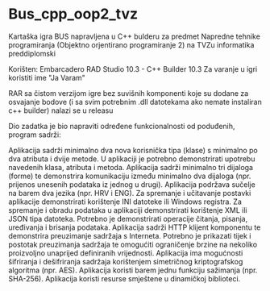 # Bus_cpp_oop2_tvz
Kartaška igra BUS napravljena u C++ bulderu za predmet Napredne tehnike programiranja (Objektno orjentirano programiranje 2) na TVZu informatika preddiplomski

Korišten: Embarcadero RAD Studio 10.3 - C++ Builder 10.3
Za varanje u igri koristiti ime "Ja Varam"

RAR sa čistom verzijom igre bez suvišnih komponenti koje su dodane za osvajanje bodove (i sa svim potrebnim .dll datotekama ako nemate instaliran c++ builder) nalazi se u releasu

Dio zadatka je bio napraviti određene funkcionalnosti od poduđenih, program sadrži:

Aplikacija sadrži minimalno dva nova korisnička tipa (klase) s minimalno po dva atributa i dvije metode. U aplikaciji je potrebno demonstrirati upotrebu navedenih klasa, atributa i metoda.
Aplikacija sadrži minimalno tri dijaloga (forme) te demonstrira komunikaciju između minimalno dva dijaloga (npr. prijenos unesenih podataka iz jednog u drugi).
Aplikacija podržava sučelje na barem dva jezika (npr. HRV i ENG).
Za spremanje i učitavanje postavki aplikacije demonstrirati korištenje INI datoteke ili Windows registra.
Za spremanje i obradu podataka u aplikaciji demonstrirati korištenje XML ili JSON tipa datoteka. Potrebno je demonstrirati operacije čitanja, pisanja, uređivanja i brisanja podataka.
Aplikacija sadrži HTTP klijent komponentu te demonstrira preuzimanje sadržaja s Interneta. Potrebno je prikazati tijek i postotak preuzimanja sadržaja te omogućiti ograničenje brzine na nekoliko proizvoljno unaprijed definiranih vrijednosti.
Aplikacija ima mogućnosti šifriranja i dešifriranja sadržaja korištenjem simetričnog kriptografskog algoritma (npr. AES).
Aplikacija koristi barem jednu funkciju sažimanja (npr. SHA-256).
Aplikacija koristi resurse smještene u dinamičkoj biblioteci.
